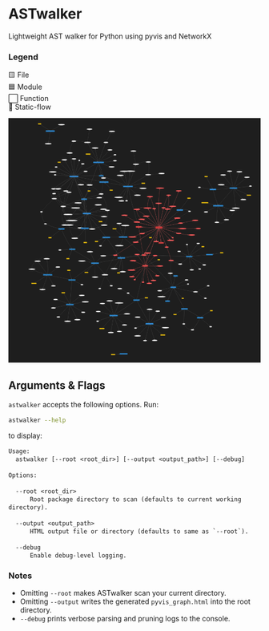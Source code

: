 # ASTwalker
Lightweight AST walker for Python using pyvis and NetworkX

### Legend

🟨 File  
🟦 Module  
⬜ Function  
🔴 Static-flow

<img src="/img/astwalker.png" alt="AST Walker Diagram" width="800">

## Arguments & Flags

`astwalker` accepts the following options. Run:

```bash
astwalker --help
```

to display:

```text
Usage:
  astwalker [--root <root_dir>] [--output <output_path>] [--debug]

Options:

  --root <root_dir>
      Root package directory to scan (defaults to current working directory).

  --output <output_path>
      HTML output file or directory (defaults to same as `--root`).

  --debug
      Enable debug-level logging.
```

### Notes

- Omitting `--root` makes ASTwalker scan your current directory.  
- Omitting `--output` writes the generated `pyvis_graph.html` into the root directory.  
- `--debug` prints verbose parsing and pruning logs to the console.  



